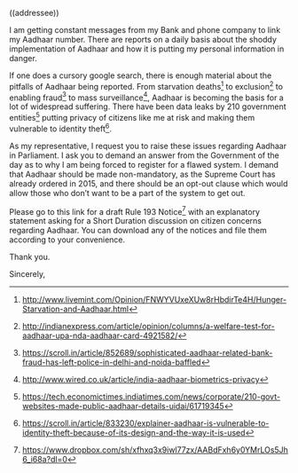 ((addressee))

I am getting constant messages from my Bank and phone company to link my Aadhaar number. There are reports on a daily basis about the shoddy implementation of Aadhaar and how it is putting my personal information in danger.

If one does a cursory google search, there is enough material about the pitfalls of Aadhaar being reported. From starvation deaths[^1] to exclusion[^2] to enabling fraud[^3] to mass surveillance[^4], Aadhaar is becoming the basis for a lot of widespread suffering. There have been data leaks by 210 government entities[^5] putting privacy of citizens like me at risk and making them vulnerable to identity theft[^6].

As my representative, I request you to raise these issues regarding Aadhaar in Parliament. I ask you to demand an answer from the Government of the day as to why I am being forced to register for a flawed system. I demand that Aadhaar should be made non-mandatory, as the Supreme Court has already ordered in 2015, and there should be an opt-out clause which would allow those who don’t want to be a part of the system to get out.

Please go to this link for a draft Rule 193 Notice[^7] with an explanatory statement asking for a Short Duration discussion on citizen concerns regarding Aadhaar. You can download any of the notices and file them according to your convenience.

Thank you.

Sincerely,

[^1]: http://www.livemint.com/Opinion/FNWYVUxeXUw8rHbdirTe4H/Hunger-Starvation-and-Aadhaar.html
[^2]: http://indianexpress.com/article/opinion/columns/a-welfare-test-for-aadhaar-upa-nda-aadhaar-card-4921582/
[^3]: https://scroll.in/article/852689/sophisticated-aadhaar-related-bank-fraud-has-left-police-in-delhi-and-noida-baffled
[^4]: http://www.wired.co.uk/article/india-aadhaar-biometrics-privacy
[^5]: https://tech.economictimes.indiatimes.com/news/corporate/210-govt-websites-made-public-aadhaar-details-uidai/61719345
[^6]: https://scroll.in/article/833230/explainer-aadhaar-is-vulnerable-to-identity-theft-because-of-its-design-and-the-way-it-is-used
[^7]: https://www.dropbox.com/sh/xfhxq3x9iwl77zx/AABdFxh6y0YMrLOs5Jh6_i68a?dl=0
